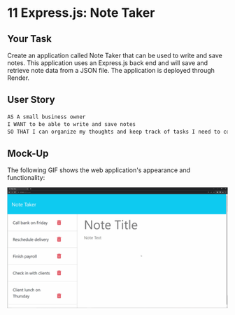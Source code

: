 # 11 Express.js: Note Taker

## Your Task

Create an application called Note Taker that can be used to write and save notes. This application  uses an Express.js back end and will save and retrieve note data from a JSON file. The application is deployed through Render.

## User Story

```md
AS A small business owner
I WANT to be able to write and save notes
SO THAT I can organize my thoughts and keep track of tasks I need to complete
```

## Mock-Up

The following GIF shows the web application's appearance and functionality:

![Existing notes are listed in the left-hand column with empty fields on the right-hand side for the new note’s title and text.](./Assets/11-express-homework-demo.gif)

